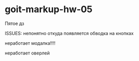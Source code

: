 # goit-markup-hw-05
Пятое дз

ISSUES:
непонятно откуда появляется обводка на кнопках

неработает модалка!!!!

неработает оверлей